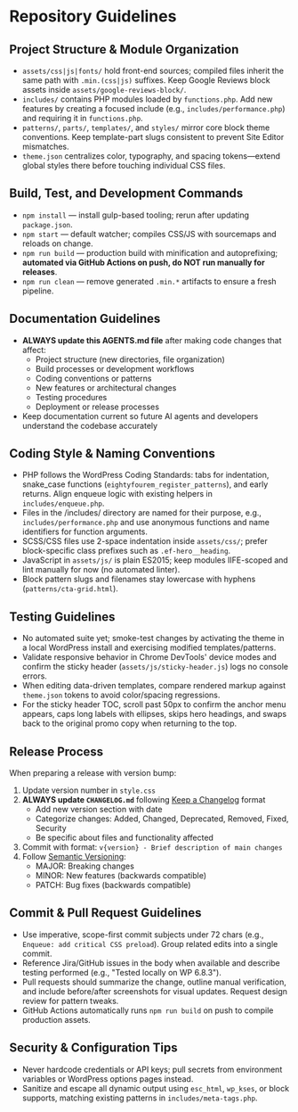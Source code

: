 # Repository Guidelines

## Project Structure & Module Organization
- `assets/css|js|fonts/` hold front-end sources; compiled files inherit the same path with `.min.(css|js)` suffixes. Keep Google Reviews block assets inside `assets/google-reviews-block/`.
- `includes/` contains PHP modules loaded by `functions.php`. Add new features by creating a focused include (e.g., `includes/performance.php`) and requiring it in `functions.php`.
- `patterns/`, `parts/`, `templates/`, and `styles/` mirror core block theme conventions. Keep template-part slugs consistent to prevent Site Editor mismatches.
- `theme.json` centralizes color, typography, and spacing tokens—extend global styles there before touching individual CSS files.

## Build, Test, and Development Commands
- `npm install` — install gulp-based tooling; rerun after updating `package.json`.
- `npm start` — default watcher; compiles CSS/JS with sourcemaps and reloads on change.
- `npm run build` — production build with minification and autoprefixing; **automated via GitHub Actions on push, do NOT run manually for releases**.
- `npm run clean` — remove generated `.min.*` artifacts to ensure a fresh pipeline.

## Documentation Guidelines
- **ALWAYS update this AGENTS.md file** after making code changes that affect:
  - Project structure (new directories, file organization)
  - Build processes or development workflows
  - Coding conventions or patterns
  - New features or architectural changes
  - Testing procedures
  - Deployment or release processes
- Keep documentation current so future AI agents and developers understand the codebase accurately

## Coding Style & Naming Conventions
- PHP follows the WordPress Coding Standards: tabs for indentation, snake_case functions (`eightyfourem_register_patterns`), and early returns. Align enqueue logic with existing helpers in `includes/enqueue.php`.
- Files in the /includes/ directory are named for their purpose, e.g., `includes/performance.php` and use anonymous functions and name identifiers for function arguments.
- SCSS/CSS files use 2-space indentation inside `assets/css/`; prefer block-specific class prefixes such as `.ef-hero__heading`.
- JavaScript in `assets/js/` is plain ES2015; keep modules IIFE-scoped and lint manually for now (no automated linter).
- Block pattern slugs and filenames stay lowercase with hyphens (`patterns/cta-grid.html`).

## Testing Guidelines
- No automated suite yet; smoke-test changes by activating the theme in a local WordPress install and exercising modified templates/patterns.
- Validate responsive behavior in Chrome DevTools' device modes and confirm the sticky header (`assets/js/sticky-header.js`) logs no console errors.
- When editing data-driven templates, compare rendered markup against `theme.json` tokens to avoid color/spacing regressions.
- For the sticky header TOC, scroll past 50px to confirm the anchor menu appears, caps long labels with ellipses, skips hero headings, and swaps back to the original promo copy when returning to the top.

## Release Process
When preparing a release with version bump:
1. Update version number in `style.css`
2. **ALWAYS update `CHANGELOG.md`** following [Keep a Changelog](https://keepachangelog.com/en/1.0.0/) format
   - Add new version section with date
   - Categorize changes: Added, Changed, Deprecated, Removed, Fixed, Security
   - Be specific about files and functionality affected
3. Commit with format: `v{version} - Brief description of main changes`
4. Follow [Semantic Versioning](https://semver.org/spec/v2.0.0.html):
   - MAJOR: Breaking changes
   - MINOR: New features (backwards compatible)
   - PATCH: Bug fixes (backwards compatible)

## Commit & Pull Request Guidelines
- Use imperative, scope-first commit subjects under 72 chars (e.g., `Enqueue: add critical CSS preload`). Group related edits into a single commit.
- Reference Jira/GitHub issues in the body when available and describe testing performed (e.g., "Tested locally on WP 6.8.3").
- Pull requests should summarize the change, outline manual verification, and include before/after screenshots for visual updates. Request design review for pattern tweaks.
- GitHub Actions automatically runs `npm run build` on push to compile production assets.

## Security & Configuration Tips
- Never hardcode credentials or API keys; pull secrets from environment variables or WordPress options pages instead.
- Sanitize and escape all dynamic output using `esc_html`, `wp_kses`, or block supports, matching existing patterns in `includes/meta-tags.php`.
